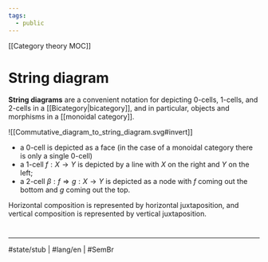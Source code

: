 ```yaml
---
tags:
  - public
---
```

[[Category theory MOC]]
# String diagram

**String diagrams** are a convenient notation for depicting 0-cells, 1-cells, and 2-cells in a [[Bicategory|bicategory]], and in particular, objects and morphisms in a [[monoidal category]].

![[Commutative_diagram_to_string_diagram.svg#invert]]

- a 0-cell is depicted as a face (in the case of a monoidal category there is only a single 0-cell)
- a 1-cell $f : X \to Y$ is depicted by a line with $X$ on the right and $Y$ on the left;
- a 2-cell $\beta : f \Rightarrow g : X\to Y$ is depicted as a node with $f$ coming out the bottom and $g$ coming out the top.

Horizontal composition is represented by horizontal juxtaposition, and vertical composition is represented by vertical juxtaposition.

#
---
#state/stub | #lang/en | #SemBr
